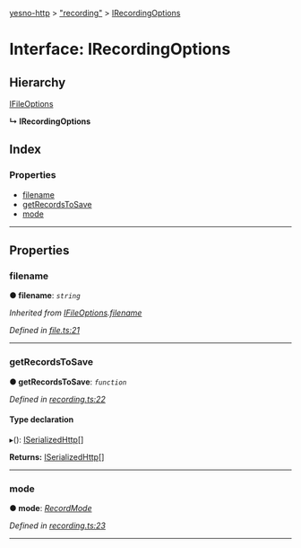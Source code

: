 [yesno-http](../README.md) > ["recording"](../modules/_recording_.md) > [IRecordingOptions](../interfaces/_recording_.irecordingoptions.md)

# Interface: IRecordingOptions

## Hierarchy

 [IFileOptions](_file_.ifileoptions.md)

**↳ IRecordingOptions**

## Index

### Properties

* [filename](_recording_.irecordingoptions.md#filename)
* [getRecordsToSave](_recording_.irecordingoptions.md#getrecordstosave)
* [mode](_recording_.irecordingoptions.md#mode)

---

## Properties

<a id="filename"></a>

###  filename

**● filename**: *`string`*

*Inherited from [IFileOptions](_file_.ifileoptions.md).[filename](_file_.ifileoptions.md#filename)*

*Defined in [file.ts:21](https://github.com/FormidableLabs/yesno/blob/8e1469e/src/file.ts#L21)*

___
<a id="getrecordstosave"></a>

###  getRecordsToSave

**● getRecordsToSave**: *`function`*

*Defined in [recording.ts:22](https://github.com/FormidableLabs/yesno/blob/8e1469e/src/recording.ts#L22)*

#### Type declaration
▸(): [ISerializedHttp](_http_serializer_.iserializedhttp.md)[]

**Returns:** [ISerializedHttp](_http_serializer_.iserializedhttp.md)[]

___
<a id="mode"></a>

###  mode

**● mode**: *[RecordMode](../enums/_recording_.recordmode.md)*

*Defined in [recording.ts:23](https://github.com/FormidableLabs/yesno/blob/8e1469e/src/recording.ts#L23)*

___

